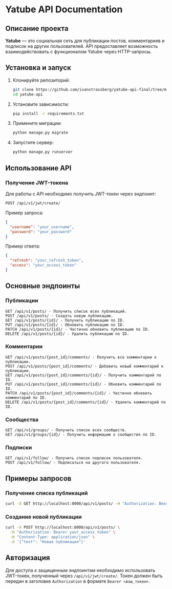 # Yatube API Documentation

## Описание проекта

**Yatube** — это социальная сеть для публикации постов, комментариев и подписок на других пользователей. API предоставляет возможность взаимодействовать с функционалом Yatube через HTTP-запросы.

## Установка и запуск

1. Клонируйте репозиторий:
    ```bash
    git clone https://github.com/ivanstrassberg/yatube-api-final/tree/main/api_final_yatube-master
    cd yatube-api
    ```

2. Установите зависимости:
    ```bash
    pip install -r requirements.txt
    ```

3. Примените миграции:
    ```bash
    python manage.py migrate
    ```

4. Запустите сервер:
    ```bash
    python manage.py runserver
    ```

## Использование API

### Получение JWT-токена

Для работы с API необходимо получить JWT-токен через эндпоинт:

```http
POST /api/v1/jwt/create/
```

Пример запроса:

```json
{
  "username": "your_username",
  "password": "your_password"
}
```

Пример ответа:

```json
{
  "refresh": "your_refresh_token",
  "access": "your_access_token"
}
```

## Основные эндпоинты

### Публикации
```http
GET /api/v1/posts/ - Получить список всех публикаций.
POST /api/v1/posts/ - Создать новую публикацию.
GET /api/v1/posts/{id}/ - Получить публикацию по ID.
PUT /api/v1/posts/{id}/ - Обновить публикацию по ID.
PATCH /api/v1/posts/{id}/ - Частично обновить публикацию по ID.
DELETE /api/v1/posts/{id}/ - Удалить публикацию по ID.
```

### Комментарии
```http
GET /api/v1/posts/{post_id}/comments/ - Получить все комментарии к публикации.
POST /api/v1/posts/{post_id}/comments/ - Добавить новый комментарий к публикации.
GET /api/v1/posts/{post_id}/comments/{id}/ - Получить комментарий по ID.
PUT /api/v1/posts/{post_id}/comments/{id}/ - Обновить комментарий по ID.
PATCH /api/v1/posts/{post_id}/comments/{id}/ - Частично обновить комментарий по ID.
DELETE /api/v1/posts/{post_id}/comments/{id}/ - Удалить комментарий по ID.
```

### Сообщества
```http
GET /api/v1/groups/ - Получить список всех сообществ.
GET /api/v1/groups/{id}/ - Получить информацию о сообществе по ID.
```

### Подписки
```http
GET /api/v1/follow/ - Получить список подписок пользователя.
POST /api/v1/follow/ - Подписаться на другого пользователя.
```

## Примеры запросов

### Получение списка публикаций
```bash
curl -X GET http://localhost:8000/api/v1/posts/ -H "Authorization: Bearer your_access_token"
```

### Создание новой публикации
```bash
curl -X POST http://localhost:8000/api/v1/posts/ \
  -H "Authorization: Bearer your_access_token" \
  -H "Content-Type: application/json" \
  -d '{"text": "Новая публикация"}'
```

## Авторизация
Для доступа к защищенным эндпоинтам необходимо использовать JWT-токен, полученный через `/api/v1/jwt/create/`. Токен должен быть передан в заголовке `Authorization` в формате `Bearer <ваш_токен>`.

